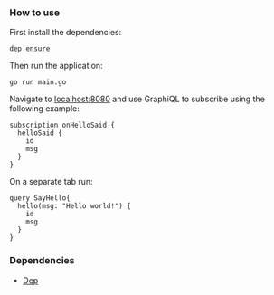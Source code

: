 ### How to use

First install the dependencies:

```
dep ensure
```

Then run the application:

```
go run main.go
```

Navigate to [localhost:8080](http://localhost:8080) and use GraphiQL to subscribe using the following example:

```
subscription onHelloSaid {
  helloSaid {
    id
    msg
  }
}
```

On a separate tab run:

```
query SayHello{
  hello(msg: "Hello world!") {
    id
    msg
  }
}
```

### Dependencies

* [Dep](https://github.com/golang/dep)
